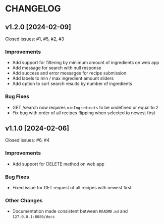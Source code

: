 # CHANGELOG

## v1.2.0 [2024-02-09]
Closed issues: #1, #5, #2, #3

### Improvements
* Add support for filtering by minimum amount of ingredients on web app
* Add message for search with null response
* Add success and error messages for recipe submission
* Add labels to min / max ingredient amount sliders
* Add option to sort search results by number of ingredients

### Bug Fixes
* GET /search now requires `minIngredients` to be undefined or equal to 2
* Fix bug with order of all recipes flipping when selected to newest first


## v1.1.0 [2024-02-06]
Closed issues: #6, #4

### Improvements
* Add support for DELETE method on web app

### Bug Fixes
* Fixed issue for GET request of all recipes with newest first

### Other Changes
* Documentation made consistent between `README.md` and `127.0.0.1:8080/docs`
